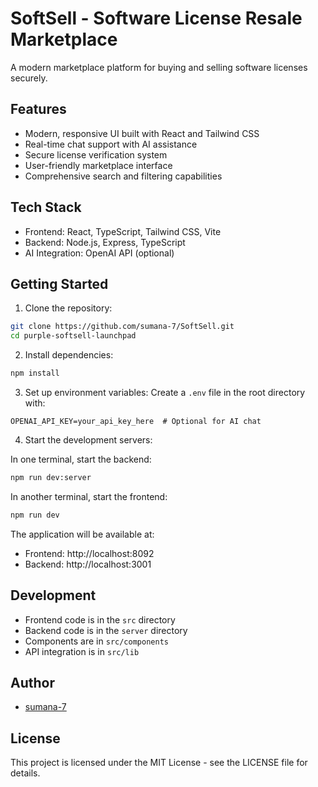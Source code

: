 # SoftSell - Software License Resale Marketplace

A modern marketplace platform for buying and selling software licenses securely.

## Features

- Modern, responsive UI built with React and Tailwind CSS
- Real-time chat support with AI assistance
- Secure license verification system
- User-friendly marketplace interface
- Comprehensive search and filtering capabilities

## Tech Stack

- Frontend: React, TypeScript, Tailwind CSS, Vite
- Backend: Node.js, Express, TypeScript
- AI Integration: OpenAI API (optional)

## Getting Started

1. Clone the repository:
```bash
git clone https://github.com/sumana-7/SoftSell.git
cd purple-softsell-launchpad
```

2. Install dependencies:
```bash
npm install
```

3. Set up environment variables:
Create a `.env` file in the root directory with:
```
OPENAI_API_KEY=your_api_key_here  # Optional for AI chat
```

4. Start the development servers:

In one terminal, start the backend:
```bash
npm run dev:server
```

In another terminal, start the frontend:
```bash
npm run dev
```

The application will be available at:
- Frontend: http://localhost:8092
- Backend: http://localhost:3001

## Development

- Frontend code is in the `src` directory
- Backend code is in the `server` directory
- Components are in `src/components`
- API integration is in `src/lib`

## Author

- [sumana-7](https://github.com/sumana-7)

## License

This project is licensed under the MIT License - see the LICENSE file for details.
